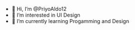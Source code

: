 - 👋 Hi, I’m @PriyoAldo12
- 👀 I’m interested in UI Design
- 🌱 I’m currently learning Progamming and Design
